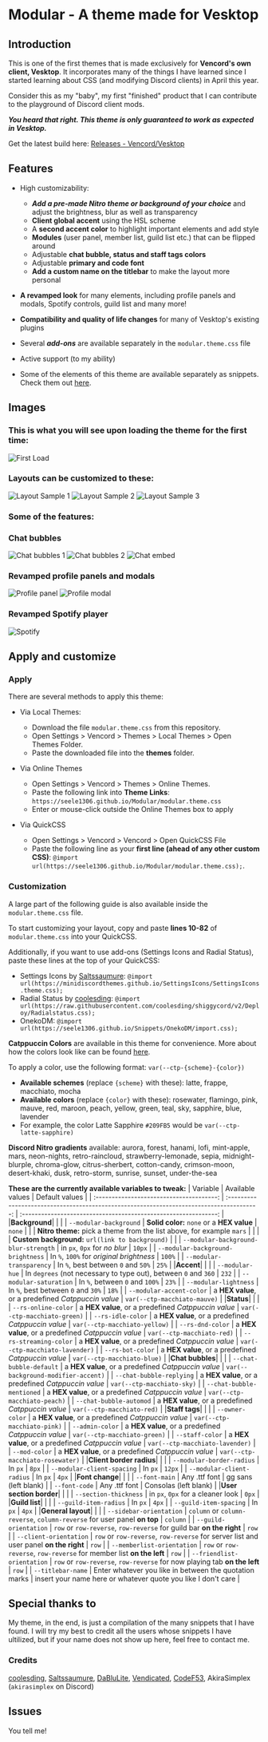# Modular - A theme made for Vesktop

## Introduction

This is one of the first themes that is made exclusively for **Vencord's own client, Vesktop**. It incorporates many of the things I have learned since I started learning about CSS (and modifying Discord clients) in April this year. 

Consider this as my "baby", my first "finished" product that I can contribute to the playground of Discord client mods.

***You heard that right. This theme is only guaranteed to work as expected in Vesktop.*** 

Get the latest build here: [Releases - Vencord/Vesktop](https://github.com/Vencord/Vesktop/releases)

## Features

- High customizability:
  + ***Add a pre-made Nitro theme or background of your choice*** and adjust the brightness, blur as well as transparency
  + **Client global accent** using the HSL scheme
  + A **second accent color** to highlight important elements and add style
  + **Modules** (user panel, member list, guild list etc.) that can be flipped around
  + Adjustable **chat bubble, status and staff tags colors**
  + Adjustable **primary and code font**
  + **Add a custom name on the titlebar** to make the layout more personal
    
- **A revamped look** for many elements, including profile panels and modals, Spotify controls, guild list and many more!
- **Compatibility and quality of life changes** for many of Vesktop's existing plugins
- Several ***add-ons*** are available separately in the `modular.theme.css` file
- Active support (to my ability)
- Some of the elements of this theme are available separately as snippets. Check them out [here](https://github.com/SEELE1306/SEELE1306.github.io/tree/main/Snippets).

## Images

### This is what you will see upon loading the theme for the first time:

![First Load](https://github.com/SEELE1306/SEELE1306.github.io/blob/main/Modular/src/images/Screenshot%202023-09-20%20225845.png)

### Layouts can be customized to these:

![Layout Sample 1](https://github.com/SEELE1306/SEELE1306.github.io/blob/main/Modular/src/images/Screenshot%202023-09-20%20173634.png)
![Layout Sample 2](https://github.com/SEELE1306/SEELE1306.github.io/blob/main/Modular/src/images/Screenshot%202023-09-20%20173847.png)
![Layout Sample 3](https://github.com/SEELE1306/SEELE1306.github.io/blob/main/Modular/src/images/Screenshot%202023-09-20%20174111.png)

### Some of the features: 

### Chat bubbles
  
![Chat bubbles 1](https://github.com/SEELE1306/SEELE1306.github.io/blob/main/Modular/src/images/Screenshot%202023-09-20%20225627.png)
![Chat bubbles 2](https://github.com/SEELE1306/SEELE1306.github.io/blob/main/Modular/src/images/Screenshot%202023-09-20%20225614.png)
![Chat embed](https://github.com/SEELE1306/SEELE1306.github.io/blob/main/Modular/src/images/Screenshot%202023-09-20%20225635.png)

### Revamped profile panels and modals
  
![Profile panel](https://github.com/SEELE1306/SEELE1306.github.io/blob/main/Modular/src/images/Screenshot%202023-09-20%20221245.png)
![Profile modal](https://github.com/SEELE1306/SEELE1306.github.io/blob/main/Modular/src/images/Screenshot%202023-09-20%20221254.png)

### Revamped Spotify player

![Spotify](https://github.com/SEELE1306/SEELE1306.github.io/blob/main/Modular/src/images/Screenshot%202023-09-20%20232002.png)

## Apply and customize

### Apply
There are several methods to apply this theme:
- Via Local Themes:
  + Download the file `modular.theme.css` from this repository.
  + Open Settings > Vencord > Themes > Local Themes > Open Themes Folder.
  + Paste the downloaded file into the **themes** folder.
    
- Via Online Themes
  + Open Settings > Vencord > Themes > Online Themes.
  + Paste the following link into **Theme Links**: `https://seele1306.github.io/Modular/modular.theme.css`
  + Enter or mouse-click outside the Online Themes box to apply
 
- Via QuickCSS
  + Open Settings > Vencord > Vencord > Open QuickCSS File
  + Paste the following line as your **first line (ahead of any other custom CSS)**: `@import url(https://seele1306.github.io/Modular/modular.theme.css);`.
 
### Customization
A large part of the following guide is also available inside the `modular.theme.css` file.

To start customizing your layout, copy and paste **lines 10-82** of `modular.theme.css` into your QuickCSS.

Additionally, if you want to use add-ons (Settings Icons and Radial Status), paste these lines at the top of your QuickCSS:
- Settings Icons by [Saltssaumure](https://github.com/Saltssaumure): `@import url(https://minidiscordthemes.github.io/SettingsIcons/SettingsIcons.theme.css);`
- Radial Status by [coolesding](https://github.com/coolesding): `@import url(https://raw.githubusercontent.com/coolesding/shiggycord/v2/Deploy/Radialstatus.css);`
- OnekoDM: `@import url(https://seele1306.github.io/Snippets/OnekoDM/import.css);`

**Catppuccin Colors** are available in this theme for convenience. More about how the colors look like can be found [here](https://github.com/catppuccin/catppuccin).

To apply a color, use the following format: `var(--ctp-{scheme}-{color})`
- **Available schemes** (replace `{scheme}` with these): latte, frappe, macchiato, mocha
- **Available colors** (replace `{color}` with these): rosewater, flamingo, pink, mauve, red, maroon, peach, yellow, green, teal, sky, sapphire, blue, lavender
- For example, the color Latte Sapphire `#209FB5` would be `var(--ctp-latte-sapphire)`

**Discord Nitro gradients** available: aurora, forest, hanami, lofi, mint-apple, mars, neon-nights, retro-raincloud, strawberry-lemonade, sepia,
midnight-blurple, chroma-glow, citrus-sherbert, cotton-candy, crimson-moon, desert-khaki, dusk, retro-storm, sunrise, sunset, under-the-sea 

**These are the currently available variables to tweak:**
| Variable                               | Available values                                                                        | Default values                                                |
| :--------------------------------------: | :---------------------------------------------------------------------------------------: | :-------------------------------------------------------------: |
|**Background**|                                                                                         |                                                               |
| `--modular-background`               | **Solid color:** `none` or a **HEX value**                                                    | `none`                                                      |
|                                        | **Nitro theme:** pick a theme from the list above, for example `mars`                     |                                                               |
|                                        | **Custom background:** `url(link to background)`                                          |                                                               |
| `--modular-background-blur-strength` | in `px`, `0px` for _no blur_                                                          | `10px`                                                      |
| `--modular-background-brightness`    | In `%`, `100%` for _original brightness_                                              | `100%`                                                      |
| `--modular-transparency`             | In `%`, best between `0` and `50%`                                                | `25%`                                                       |
|**Accent**|                                                                                         |                                                               |
| `--modular-hue`                      | In `degrees` (not necessary to type out), between `0` and `360`                   | `232`                                                       |
| `--modular-saturation`               | In `%`, between `0` and `100%`                                                    | `23%`                                                       |
| `--modular-lightness`                | In `%`, best between `0` and `30%`                                                | `18%`                                                       |
| `--modular-accent-color`             | a **HEX value**, or a predefined _Catppuccin value_                                           | `var(--ctp-macchiato-mauve)`                                |
|**Status**|                                                                                         |                                                               |
| `--rs-online-color`                  | a **HEX value**, or a predefined _Catppuccin value_                                           | `var(--ctp-macchiato-green)`                                |
| `--rs-idle-color`                    | a **HEX value**, or a predefined _Catppuccin value_                                           | `var(--ctp-macchiato-yellow)`                               |
| `--rs-dnd-color`                     | a **HEX value**, or a predefined _Catppuccin value_                                           | `var(--ctp-macchiato-red)`                                  |
| `--rs-streaming-color`               | a **HEX value**, or a predefined _Catppuccin value_                                           | `var(--ctp-macchiato-lavender)`                             |
| `--rs-bot-color`                     | a **HEX value**, or a predefined _Catppuccin value_                                           | `var(--ctp-macchiato-blue)`                                 |
|**Chat bubbles**|                                                                                         |                                                               |
| `--chat-bubble-default`              | a **HEX value**, or a predefined _Catppuccin value_                                           | `var(--background-modifier-accent)`                         |
| `--chat-bubble-replying`             | a **HEX value**, or a predefined _Catppuccin value_                                           | `var(--ctp-macchiato-sky)`                                  |
| `--chat-bubble-mentioned`            | a **HEX value**, or a predefined _Catppuccin value_                                           | `var(--ctp-macchiato-peach)`                                |
| `--chat-bubble-automod`              | a **HEX value**, or a predefined _Catppuccin value_                                           | `var(--ctp-macchiato-red)`                                  |
|**Staff tags**|                                                                                         |                                                               |
| `--owner-color`                      | a **HEX value**, or a predefined _Catppuccin value_                                           | `var(--ctp-macchiato-pink)`                                 |
| `--admin-color`                      | a **HEX value**, or a predefined _Catppuccin value_                                           | `var(--ctp-macchiato-green)`                                |
| `--staff-color`                      | a **HEX value**, or a predefined _Catppuccin value_                                           | `var(--ctp-macchiato-lavender)`                             |
| `--mod-color`                        | a **HEX value**, or a predefined _Catppuccin value_                                           | `var(--ctp-macchiato-rosewater)`                            |
|**Client border radius**|                                                                                         |                                                               |
| `--modular-border-radius`            | In `px`                                                                               | `8px`                                                       |
| `--modular-client-spacing`           | In `px`                                                                               | `12px`                                                      |
| `--modular-client-radius`            | In `px`                                                                               | `4px`                                                       |
|**Font change**|                                                                                         |                                                               |
| `--font-main`                        | Any .ttf font                                                                           | gg sans (left blank)                                          |
| `--font-code`                        | Any .ttf font                                                                           | Consolas (left blank)                                         |
|**User section border**|                                                                                         |                                                               |
| `--section-thickness`                | in `px`, `0px` for a cleaner look                                                   | `0px`                                                       |
|**Guild list**|                                                                                         |                                                               |
| `--guild-item-radius`                | In `px`                                                                               | `4px`                                                       |
| `--guild-item-spacing`               | In `px`                                                                               | `4px`                                                       |
|**General layout**|                                                                                         |                                                               |
| `--sidebar-orientation`              | `column` or `column-reverse`, `column-reverse` for user panel **on top**              | `column`                                                    |
| `--guild-orientation`                | `row` or `row-reverse`, `row-reverse` for guild bar **on the right**                  | `row`                                                       |
| `--client-orientation`               | `row` or `row-reverse`, `row-reverse` for server list and user panel **on the right** | `row`                                                       |
| `--memberlist-orientation`           | `row` or `row-reverse`, `row-reverse` for member list **on the left**                 | `row`                                                       |
| `--friendlist-orientation`           | `row` or `row-reverse`, `row-reverse` for now playing tab **on the left**             | `row`                                                       |
| `--titlebar-name`                    | Enter whatever you like in between the quotation marks                                  | insert your name here or whatever quote you like I don't care |

##  Special thanks to
My theme, in the end, is just a compilation of the many snippets that I have found. I will try my best to credit all the users whose snippets I have ultilized, but if your name does not show up here, feel free to contact me.

### Credits
[coolesding](https://github.com/coolesding), [Saltssaumure](https://github.com/Saltssaumure), [DaBluLite](https://github.com/DaBluLite), [Vendicated](https://github.com/Vendicated), [CodeF53](https://github.com/CodeF53), AkiraSimplex (`akirasimplex` on Discord)

## Issues
You tell me!

